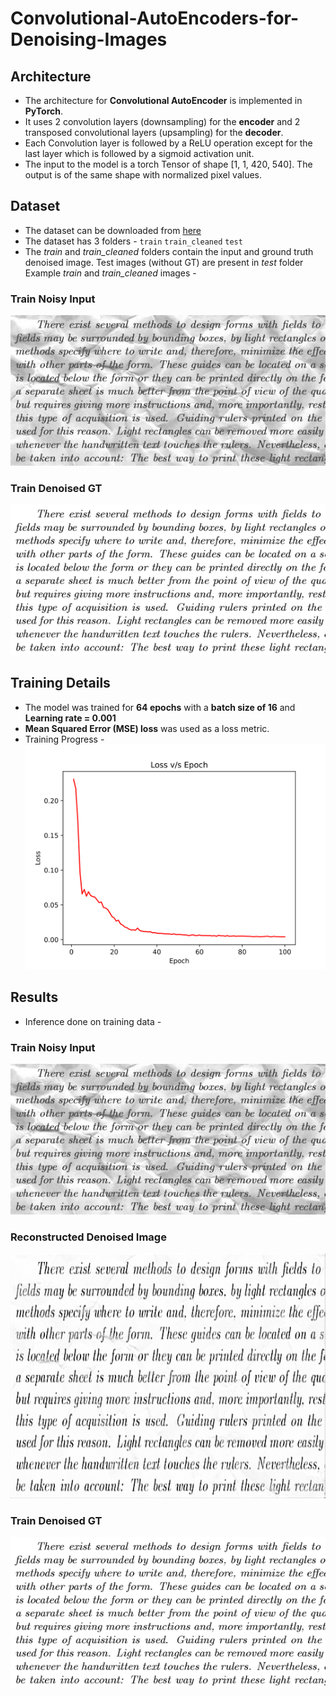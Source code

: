 # Convolutional-AutoEncoders-for-Denoising-Images

## Architecture 
* The architecture for **Convolutional AutoEncoder** is implemented in **PyTorch**. 
* It uses 2 convolution layers (downsampling) for the **encoder** and 2 transposed convolutional layers (upsampling) for the **decoder**.
* Each Convolution layer is followed by a ReLU operation except for the last layer which is followed by a sigmoid activation unit.
* The input to the model is a torch Tensor of shape [1, 1, 420, 540]. The output is of the same shape with normalized pixel values.


## Dataset
* The dataset can be downloaded from [here](https://www.kaggle.com/c/denoising-dirty-documents/data)
* The dataset has 3 folders - 
`train`
`train_cleaned`
`test`
* The _train_ and _train_cleaned_ folders contain the input and ground truth denoised image. Test images (without GT) are present in _test_ folder
Example _train_ and _train_cleaned_ images - 

### Train Noisy Input  
![image](https://github.com/Sarthak-22/Convolutional_AutoEncoders_for_Denoising_Images/blob/main/images/train_noisy.png) 

### Train Denoised GT
![image](https://github.com/Sarthak-22/Convolutional_AutoEncoders_for_Denoising_Images/blob/main/images/train_denoised_GT.png)

## Training Details
* The model was trained for __64 epochs__ with a __batch size of 16__ and __Learning rate = 0.001__
* __Mean Squared Error (MSE) loss__ was used as a loss metric.
* Training Progress - 
![image](https://github.com/Sarthak-22/Convolutional_AutoEncoders_for_Denoising_Images/blob/main/images/training_loss.svg)

## Results
* Inference done on training data - 

### Train Noisy Input
![image](https://github.com/Sarthak-22/Convolutional_AutoEncoders_for_Denoising_Images/blob/main/images/train_noisy.png)

### Reconstructed Denoised Image
![image](https://github.com/Sarthak-22/Convolutional_AutoEncoders_for_Denoising_Images/blob/main/images/train_reconstructed_denoised.png)

### Train Denoised GT
![image](https://github.com/Sarthak-22/Convolutional_AutoEncoders_for_Denoising_Images/blob/main/images/train_denoised_GT.png)





